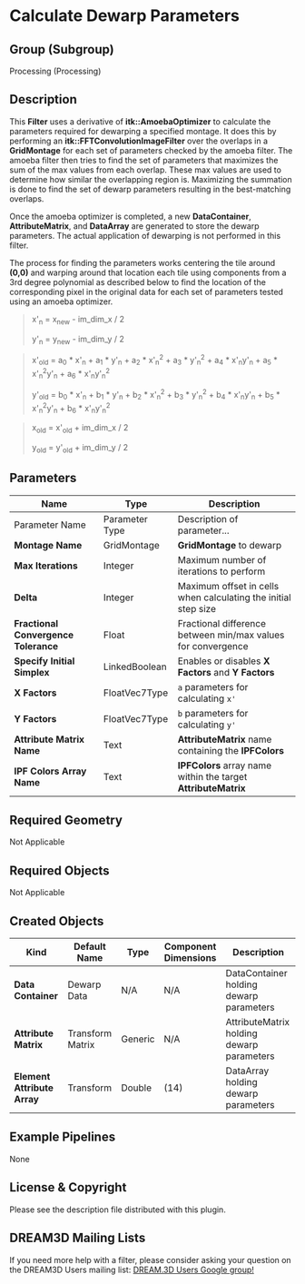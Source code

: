 # Calculate Dewarp Parameters


## Group (Subgroup) ##

Processing (Processing)

## Description ##

This **Filter** uses a derivative of **itk::AmoebaOptimizer** to calculate the parameters required for dewarping a specified montage.  It does this by performing an **itk::FFTConvolutionImageFilter** over the overlaps in a **GridMontage** for each set of parameters checked by the amoeba filter.  The amoeba filter then tries to find the set of parameters that maximizes the sum of the max values from each overlap.  These max values are used to determine how similar the overlapping region is.  Maximizing the summation is done to find the set of dewarp parameters resulting in the best-matching overlaps.

Once the amoeba optimizer is completed, a new **DataContainer**, **AttributeMatrix**, and **DataArray** are generated to store the dewarp parameters.  The actual application of dewarping is not performed in this filter.

The process for finding the parameters works centering the tile around **(0,0)** and warping around that location each tile using components from a 3rd degree polynomial as described below to find the location of the corresponding pixel in the original data for each set of parameters tested using an amoeba optimizer.

> x'<sub>n</sub> = x<sub>new</sub> - im_dim_x / 2
>
> y'<sub>n</sub> = y<sub>new</sub> - im_dim_y / 2

> x'<sub>old</sub> = a<sub>0</sub> * x'<sub>n</sub> + a<sub>1</sub> * y'<sub>n</sub> + a<sub>2</sub> * x'<sub>n</sub><sup>2</sup> + a<sub>3</sub> * y'<sub>n</sub><sup>2</sup> + a<sub>4</sub> * x'<sub>n</sub>y'<sub>n</sub> + a<sub>5</sub> * x'<sub>n</sub><sup>2</sup>y'<sub>n</sub> + a<sub>6</sub> * x'<sub>n</sub>y'<sub>n</sub><sup>2</sup>
> 
> y'<sub>old</sub> = b<sub>0</sub> * x'<sub>n</sub> + b<sub>1</sub> * y'<sub>n</sub> + b<sub>2</sub> * x'<sub>n</sub><sup>2</sup> + b<sub>3</sub> * y'<sub>n</sub><sup>2</sup> + b<sub>4</sub> * x'<sub>n</sub>y'<sub>n</sub> + b<sub>5</sub> * x'<sub>n</sub><sup>2</sup>y'<sub>n</sub> + b<sub>6</sub> * x'<sub>n</sub>y'<sub>n</sub><sup>2</sup>

> x<sub>old</sub> = x'<sub>old</sub> + im_dim_x / 2
>
> y<sub>old</sub> = y'<sub>old</sub> + im_dim_y / 2



## Parameters ##

| Name | Type | Description |
|------|------|------|
| Parameter Name | Parameter Type | Description of parameter... |
| **Montage Name** | GridMontage | **GridMontage** to dewarp |
| **Max Iterations** | Integer | Maximum number of iterations to perform |
| **Delta** | Integer | Maximum offset in cells when calculating the initial step size |
| **Fractional Convergence Tolerance** | Float | Fractional difference between min/max values for convergence |
| **Specify Initial Simplex** | LinkedBoolean | Enables or disables **X Factors** and **Y Factors** |
| **X Factors** | FloatVec7Type | `a` parameters for calculating `x'` |
| **Y Factors** | FloatVec7Type | `b` parameters for calculating `y'` |
| **Attribute Matrix Name** | Text | **AttributeMatrix** name containing the **IPFColors** |
| **IPF Colors Array Name** | Text | **IPFColors** array name within the target **AttributeMatrix** |

## Required Geometry ##
Not Applicable

## Required Objects ##
Not Applicable

## Created Objects ##

| Kind | Default Name | Type | Component Dimensions | Description |
|------|--------------|-------------|---------|-----|
| **Data Container** | Dewarp Data | N/A | N/A | DataContainer holding dewarp parameters |
| **Attribute Matrix** | Transform Matrix | Generic | N/A | AttributeMatrix holding dewarp parameters |
| **Element Attribute Array** | Transform | Double | (14) | DataArray holding dewarp parameters |


## Example Pipelines ##

None

## License & Copyright ##

Please see the description file distributed with this plugin.

## DREAM3D Mailing Lists ##

If you need more help with a filter, please consider asking your question on the DREAM3D Users mailing list:
[DREAM.3D Users Google group!](https://groups.google.com/forum/?hl=en#!forum/dream3d-users)
